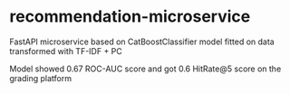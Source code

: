 # recommendation-microservice
FastAPI microservice based on CatBoostClassifier model fitted on data transformed with TF-IDF + PC 

Model showed 0.67 ROC-AUC score and got 0.6 HitRate@5 score on the grading platform
